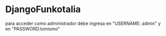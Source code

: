 # DjangoFunkotalia
para acceder como administrador debe ingresa en "USERNAME: admin" y en "PASSWORD:lomismo"
